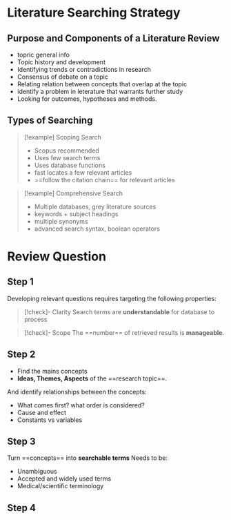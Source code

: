 # Literature Searching Strategy

## Purpose and Components of a Literature Review
- topric general info
- Topic history and development
- Identifying trends or contradictions in research
- Consensus of debate on a topic
- Relating relation between concepts that overlap at the topic
- identify a problem in leterature that warrants further study
- Looking for outcomes, hypotheses and methods.

## Types of Searching

> [!example] Scoping Search
> - Scopus recommended
> - Uses few search terms
> - Uses database functions
> - fast locates a few relevant articles
> - ==follow the citation chain== for relevant articles

> [!example] Comprehensive Search
> - Multiple databases, grey literature sources
> - keywords + subject headings
> - multiple synonyms
> - advanced search syntax, boolean operators


# Review Question
## Step 1
Developing relevant questions requires targeting the following properties:

> [!check]- Clarity
> Search terms are **understandable** for database to process

> [!check]- Scope
> The ==number== of retrieved results is **manageable**.

## Step 2
- Find the mains concepts
- **Ideas, Themes, Aspects** of the ==research topic==.

And identify relationships between the concepts:
- What comes first? what order is considered?
- Cause and effect
- Constants vs variables

## Step 3

Turn ==concepts== into **searchable terms**
Needs to be:

- Unambiguous
- Accepted and widely used terms
- Medical/scientific terminology

## Step 4


